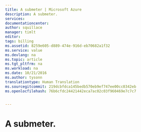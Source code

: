 ```yaml
---
title: A submeter | Microsoft Azure
description: A submeter.
services: 
documentationcenter: 
author: squillace
manager: timlt
editor: 
tags: billing
ms.assetid: 8259e605-d889-474e-916d-eb70682a1f32
ms.service: value
ms.devlang: na
ms.topic: article
ms.tgt_pltfrm: na
ms.workload: na
ms.date: 10/21/2016
ms.author: tysonn
translationtype: Human Translation
ms.sourcegitcommit: 219dcbfdca145bedb570eb9ef747ee00cc0342eb
ms.openlocfilehash: 76b6cfdc24421442eca7ac02c03f960469e7c7c7


---
```

# <a name="to-be-submitted"></a>A submeter.



<!--HONumber=Nov16_HO2-->


